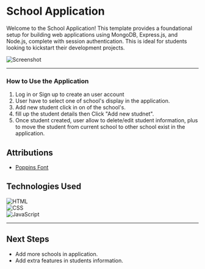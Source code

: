 # School Application

Welcome to the School Application! This template provides a foundational setup for building web applications using MongoDB, Express.js, and Node.js, complete with session authentication. This is ideal for students looking to kickstart their development projects.

![Screenshot]()

----------
### How to Use the Application

1. Log in or Sign up to create an user account
2. User have to select one of school's display in the application.
3. Add new student click in on of the school's.
4. fill up the student details then Click "Add new studnet".
5. Once student created, user allow to delete/edit student information, plus to move the student from current school to other school exist in the application.

## Attributions

-   [Poppins Font](https://fonts.google.com/specimen/Poppins?selection.family=Poppins:ital,wght@0,100;0,200;0,300;0,400;0,500;0,600;0,700;0,800;0,900;1,100;1,200;1,300;1,400;1,500;1,600;1,700;1,800;1,900)

## Technologies Used

![HTML](https://img.shields.io/badge/-HTML-E34F26?logo=html5&logoColor=white&style=flat-square)  
![CSS](https://img.shields.io/badge/-CSS-1572B6?logo=css3&logoColor=white&style=flat-square)  
![JavaScript](https://img.shields.io/badge/-JavaScript-F7DF1E?logo=javascript&logoColor=black&style=flat-square)

----------

## Next Steps

- Add more schools in application.
- Add extra features in students information. 
  
